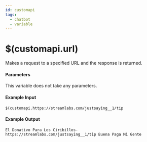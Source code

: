 ```yaml
---
id: customapi
tags:
  - chatbot
  - variable
---
```


# $(customapi.url)

Makes a request to a specified URL and the response is returned.

#### Parameters

This variable does not take any parameters.

#### Example Input

```
$(customapi.https://streamlabs.com/justsaying__1/tip
```

#### Example Output

```
El Donativo Para Los Ciribillos- https://streamlabs.com/justsaying__1/tip Buena Paga Mi Gente
```
